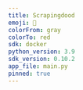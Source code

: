 ```yaml
---
title: Scrapingdood
emoji: 👀
colorFrom: gray
colorTo: red
sdk: docker
python_version: 3.9
sdk_version: 0.10.2
app_file: main.py
pinned: true
---
```


